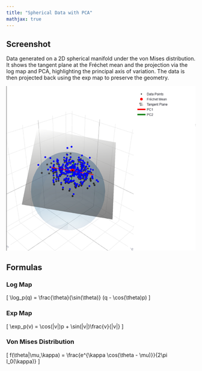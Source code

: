 ```yaml
---
title: "Spherical Data with PCA"
mathjax: true
---
```


## Screenshot

Data generated on a 2D spherical manifold under the von Mises distribution. It shows the tangent plane at the Fréchet mean and the projection via the log map and PCA, highlighting the principal axis of variation. The data is then projected back using the exp map to preserve the geometry.

![Spherical Data with Tangent Plane and PCA](assets/image.png)

## Formulas

### Log Map

\[
\log_p(q) = \frac{\theta}{\sin(\theta)} (q - \cos(\theta)p)
\]

### Exp Map

\[
\exp_p(v) = \cos(\|v\|)p + \sin(\|v\|)\frac{v}{\|v\|}
\]

### Von Mises Distribution

\[
f(\theta|\mu,\kappa) = \frac{e^{\kappa \cos(\theta - \mu)}}{2\pi I_0(\kappa)}
\]

